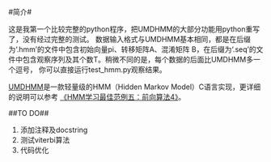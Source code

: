 #简介#

这是我第一个比较完整的python程序，把UMDHMM的大部分功能用python重写了，没有经过完整的测试。
数据输入格式与UMDHMM基本相同，都是在后缀为‘.hmm’的文件中包含初始向量pi、转移矩阵A、混淆矩阵
B，在后缀为‘.seq’的文件中包含观察序列及其个数T。稍微不同的是，每个数据的后面比UMDHMM多一个逗号，
你可以直接运行test_hmm.py观察结果。

[UMDHMM][1]是一款轻量级的HMM（Hidden Markov Model）C语言实现，更详细的说明可以参考
[《HMM学习最佳范例五：前向算法4》][2]。


##TO DO##

1. 添加注释及docstring
2. 测试viterbi算法
3. 代码优化

[1]: http://www.kanungo.com/software/software.html
[2]: http://www.52nlp.cn/hmm-learn-best-practices-five-forward-algorithm-4





